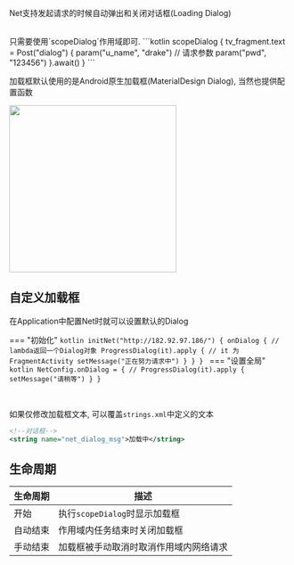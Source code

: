 Net支持发起请求的时候自动弹出和关闭对话框(Loading Dialog)


<br>
只需要使用`scopeDialog`作用域即可.
```kotlin
scopeDialog {
    tv_fragment.text = Post<String>("dialog") {
        param("u_name", "drake") // 请求参数
        param("pwd", "123456")
    }.await()
}
```

<br>

加载框默认使用的是Android原生加载框(MaterialDesign Dialog), 当然也提供配置函数

<img src="https://i.imgur.com/egUM3V1.png" width="300"/>

## 自定义加载框

在Application中配置Net时就可以设置默认的Dialog

=== "初始化"
    ```kotlin
    initNet("http://182.92.97.186/") {
        onDialog { // lambda返回一个Dialog对象
            ProgressDialog(it).apply { // it 为 FragmentActivity
                setMessage("正在努力请求中")
            }
        }
    }
    ```
=== "设置全局"
    ```kotlin
    NetConfig.onDialog = { //
        ProgressDialog(it).apply {
            setMessage("请稍等")
        }
    }
    ```

<br>

如果仅修改加载框文本, 可以覆盖`strings.xml`中定义的文本
```xml
<!--对话框-->
<string name="net_dialog_msg">加载中</string>
```

## 生命周期

|生命周期|描述|
|-|-|
|开始|执行`scopeDialog`时显示加载框|
|自动结束|作用域内任务结束时关闭加载框|
|手动结束|加载框被手动取消时取消作用域内网络请求|
